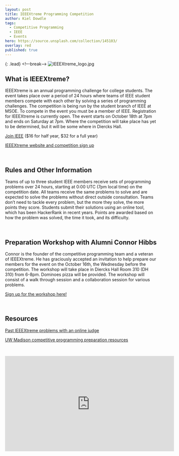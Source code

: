 ```yaml
---
layout: post
title: IEEEXtreme Programming Competition
author: Kiel Dowdle
tags:
  - Competitive Programming
  - IEEE
  - Events
hero: https://source.unsplash.com/collection/145103/
overlay: red
published: true
---
```

{: .lead}
<!–-break-–>
![IEEEXtreme_logo.jpg](https://ieeextreme.org/wp-content/uploads/2019/05/Xtreme_colour-e1557478323964.png)

## What is IEEEXtreme?

IEEEXtreme  is an annual programming challenge for college students. The event takes place over a period of 24 hours where teams of IEEE student members compete with each other by solving a series of programming challenges. The competition is being run by the student branch of IEEE at MSOE. To compete in the event you must be a member of IEEE. Registration for IEEEXtreme is currently open. The event starts on October 18th at 7pm and ends on Saturday at 7pm. Where the competition will take place has yet to be determined, but it will be some where in Diercks Hall.

[Join IEEE](https://www.ieee.org/membership/join/index.html) ($16 for half year, $32 for a full year)

[IEEEXtreme website and competition sign up](https://ieeextreme.org/)  

&nbsp;

## Rules and Other Information

Teams of up to three student IEEE members receive sets of programming problems over 24 hours, starting at 0:00 UTC (7pm local time) on the competition date. All teams receive the same problems to solve and are expected to solve the problems without direct outside consultation. Teams don’t need to tackle every problem, but the more they solve, the more points they score. Students submit their solutions using an online tool, which has been HackerRank in recent years. Points are awarded based on how the problem was solved, the time it took, and its difficulty.

&nbsp;

## Preparation Workshop with Alumni Connor Hibbs

Connor is the founder of the competitive programming team and a veteran of IEEEXtreme. He has graciously accepted an invitation to help prepare our members for the event on the October 16th, the Wednesday before the competition. The workshop will take place in Diercks Hall Room 310 (DH 310) from 6-8pm. Dominoes pizza will be provided. The workshop will consist of a walk through session and a collaboration session for various problems. 

[Sign up for the workshop here!](https://forms.gle/nvYNCUMaHifznWsu6)

&nbsp;

## Resources

[Past IEEEXtreme problems with an online judge](https://csacademy.com/ieeextreme-practice/tasks/)

[UW Madison competitive programming preparation resources](http://pages.cs.wisc.edu/~dieter/ICPC/links.html)

&nbsp;
  
<iframe width="560" height="315" src="https://www.youtube.com/embed/Hk-8EJidS4A" frameborder="0" allow="accelerometer; autoplay; encrypted-media; gyroscope; picture-in-picture" allowfullscreen></iframe>